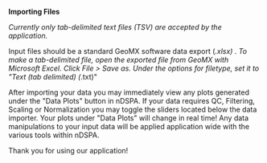 **Importing Files**

*Currently only tab-delimited text files (TSV) are accepted by the application.*

Input files should be a standard GeoMX software data export (*.xlsx) . To make a tab-delimited file, open the exported file from GeoMX with Microsoft Excel. Click File > Save as. Under the options for filetype, set it to "Text (tab delimited) (*.txt)"

After importing your data you may immediately view any plots generated under the "Data Plots" button in nDSPA. If your data requires QC, Filtering, Scaling or Normalization you may toggle the sliders located below the data importer. Your plots under "Data Plots" will change in real time! Any data manipulations to your input data will be applied application wide with the various tools within nDSPA.


Thank you for using our application!